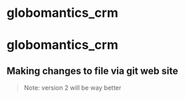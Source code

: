# globomantics_crm
# globomantics_crm


## Making changes to file via git web site

> Note: version 2 will be way better
